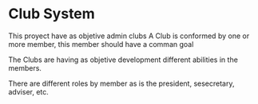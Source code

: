 # Club System

This proyect have as objetive admin clubs 
A Club is conformed by one or more member, this member should have a comman goal

The Clubs are having as objetive development different abilities in the members.   

There are different roles by member as is the president, sesecretary, adviser, etc.



